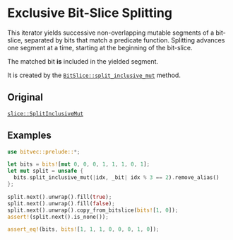 # Exclusive Bit-Slice Splitting

This iterator yields successive non-overlapping mutable segments of a bit-slice,
separated by bits that match a predicate function. Splitting advances one
segment at a time, starting at the beginning of the bit-slice.

The matched bit **is** included in the yielded segment.

It is created by the [`BitSlice::split_inclusive_mut`] method.

## Original

[`slice::SplitInclusiveMut`](core::slice::SplitInclusiveMut)

## Examples

```rust
use bitvec::prelude::*;

let bits = bits![mut 0, 0, 0, 1, 1, 1, 0, 1];
let mut split = unsafe {
  bits.split_inclusive_mut(|idx, _bit| idx % 3 == 2).remove_alias()
};

split.next().unwrap().fill(true);
split.next().unwrap().fill(false);
split.next().unwrap().copy_from_bitslice(bits![1, 0]);
assert!(split.next().is_none());

assert_eq!(bits, bits![1, 1, 1, 0, 0, 0, 1, 0]);
```

[`BitSlice::split_inclusive_mut`]: crate::slice::BitSlice::split_inclusive_mut
